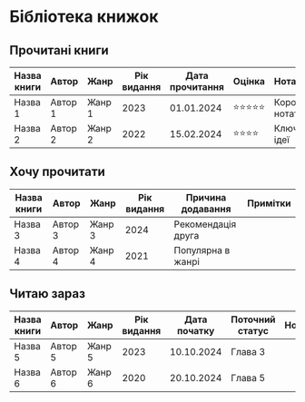 
# Бібліотека книжок

## Прочитані книги
| Назва книги | Автор   | Жанр   | Рік видання | Дата прочитання | Оцінка | Нотатки         |
| ----------- | ------- | ------ | ----------- | --------------- | ------ | --------------- |
| Назва 1     | Автор 1 | Жанр 1 | 2023        | 01.01.2024      | ⭐⭐⭐⭐⭐  | Короткі нотатки |
| Назва 2     | Автор 2 | Жанр 2 | 2022        | 15.02.2024      | ⭐⭐⭐⭐   | Ключові ідеї    |

## Хочу прочитати
| Назва книги            | Автор            | Жанр            | Рік видання | Причина додавання       | Примітки              |
|------------------------|------------------|-----------------|-------------|-------------------------|-----------------------|
| Назва 3                | Автор 3          | Жанр 3          | 2024        | Рекомендація друга      |                       |
| Назва 4                | Автор 4          | Жанр 4          | 2021        | Популярна в жанрі       |                       |

## Читаю зараз
| Назва книги            | Автор            | Жанр            | Рік видання | Дата початку | Поточний статус | Нотатки           |
|------------------------|------------------|-----------------|-------------|--------------|-----------------|-------------------|
| Назва 5                | Автор 5          | Жанр 5          | 2023        | 10.10.2024   | Глава 3         |                   |
| Назва 6                | Автор 6          | Жанр 6          | 2020        | 20.10.2024   | Глава 5         |                   |
